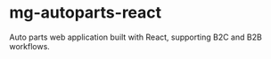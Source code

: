 # mg-autoparts-react
Auto parts web application built with React, supporting B2C and B2B workflows.
